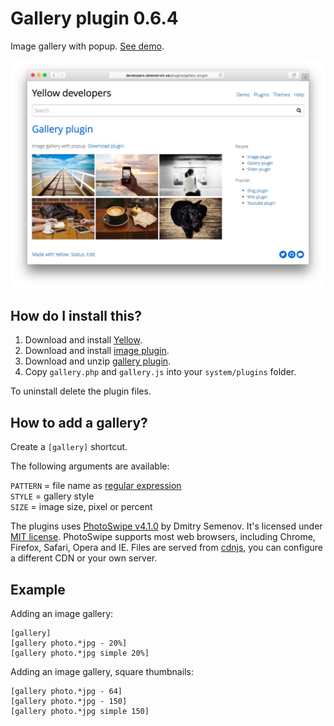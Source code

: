 Gallery plugin 0.6.4
====================
Image gallery with popup. [See demo](http://developers.datenstrom.se/plugins/gallery-plugin).

[![Screenshot](gallery-plugin.jpg?raw=true)](http://developers.datenstrom.se/plugins/gallery-plugin)

How do I install this?
----------------------
1. Download and install [Yellow](https://github.com/datenstrom/yellow/).
2. Download and install [image plugin](https://github.com/datenstrom/yellow-plugins/tree/master/image).
3. Download and unzip [gallery plugin](https://github.com/datenstrom/yellow-plugins/raw/master/zip/gallery.zip).
4. Copy `gallery.php` and `gallery.js` into your `system/plugins` folder.

To uninstall delete the plugin files.

How to add a gallery?
---------------------
Create a `[gallery]` shortcut.

The following arguments are available:
  
`PATTERN` = file name as [regular expression](https://en.wikipedia.org/wiki/Regular_expression)  
`STYLE` = gallery style  
`SIZE` = image size, pixel or percent

The plugins uses [PhotoSwipe v4.1.0](http://photoswipe.com) by Dmitry Semenov. It's licensed under [MIT license](http://opensource.org/licenses/MIT). PhotoSwipe supports most web browsers, including Chrome, Firefox, Safari, Opera and IE. Files are served from [cdnjs](https://cdnjs.com), you can configure a different CDN or your own server.

Example
-------
Adding an image gallery:

    [gallery]
    [gallery photo.*jpg - 20%]
    [gallery photo.*jpg simple 20%]

Adding an image gallery, square thumbnails:

    [gallery photo.*jpg - 64]
    [gallery photo.*jpg - 150]
    [gallery photo.*jpg simple 150]
